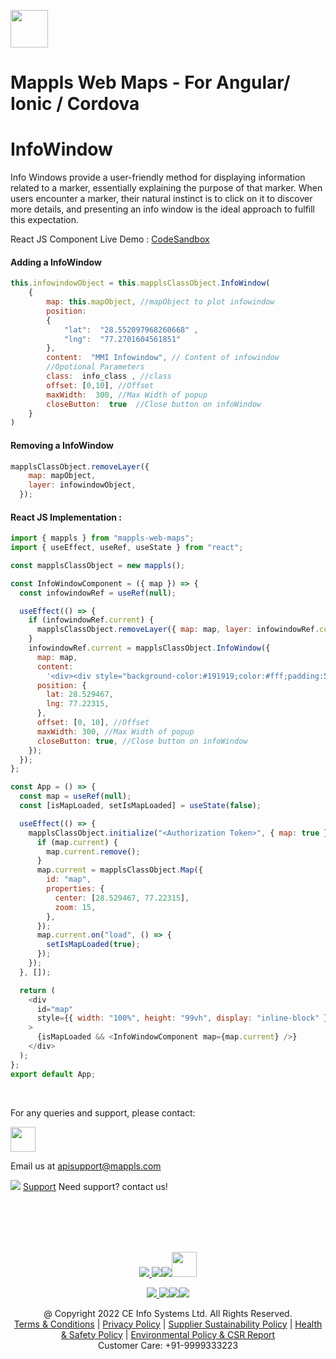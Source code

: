 [<img src="https://about.mappls.com/images/mappls-b-logo.svg" height="60"/> </p>](https://www.mapmyindia.com/api)

# Mappls Web Maps - For Angular/ Ionic / Cordova

#  InfoWindow  

Info Windows provide a user-friendly method for displaying information related to a marker, essentially explaining the purpose of that marker. When users encounter a marker, their natural instinct is to click on it to discover more details, and presenting an info window is the ideal approach to fulfill this expectation.

React JS Component Live Demo : [CodeSandbox](https://codesandbox.io/p/sandbox/mappls-infowindow-vxdy8p?file=%2Fsrc%2FApp.js%3A7%2C38)

#### Adding a InfoWindow
```js
this.infowindowObject = this.mapplsClassObject.InfoWindow(
    {
        map: this.mapObject, //mapObject to plot infowindow
        position: 
        {
            "lat":  "28.552097968260668" ,
            "lng":  "77.2701604561851"
        },
        content:  "MMI Infowindow", // Content of infowindow
        //Opotional Parameters
        class:  info_class , //class
        offset: [0,10], //Offset
        maxWidth:  300, //Max Width of popup
        closeButton:  true  //Close button on infoWindow
    }
)
``` 
#### Removing a InfoWindow

```js
mapplsClassObject.removeLayer({
    map: mapObject,
    layer: infowindowObject,
  });
```
#### **React JS Implementation** : 
```js
import { mappls } from "mappls-web-maps";
import { useEffect, useRef, useState } from "react";

const mapplsClassObject = new mappls();

const InfoWindowComponent = ({ map }) => {
  const infowindowRef = useRef(null);

  useEffect(() => {
    if (infowindowRef.current) {
      mapplsClassObject.removeLayer({ map: map, layer: infowindowRef.current });
    }
    infowindowRef.current = mapplsClassObject.InfoWindow({
      map: map,
      content:
        '<div><div style="background-color:#191919;color:#fff;padding:5px;margin-top:2%;">MapmyIndia Head Office</div><p> Open 9AM & Closes 6:30PM Mon to Fri</p><br><p>Sat & Sun: Off</p></div>',
      position: {
        lat: 28.529467,
        lng: 77.22315,
      },
      offset: [0, 10], //Offset
      maxWidth: 300, //Max Width of popup
      closeButton: true, //Close button on infoWindow
    });
  });
};

const App = () => {
  const map = useRef(null);
  const [isMapLoaded, setIsMapLoaded] = useState(false);

  useEffect(() => {
    mapplsClassObject.initialize("<Authorization Token>", { map: true }, () => {
      if (map.current) {
        map.current.remove();
      }
      map.current = mapplsClassObject.Map({
        id: "map",
        properties: {
          center: [28.529467, 77.22315],
          zoom: 15,
        },
      });
      map.current.on("load", () => {
        setIsMapLoaded(true);
      });
    });
  }, []);

  return (
    <div
      id="map"
      style={{ width: "100%", height: "99vh", display: "inline-block" }}
    >
      {isMapLoaded && <InfoWindowComponent map={map.current} />}
    </div>
  );
};
export default App;
```

<br>

For any queries and support, please contact: 

[<img src="https://about.mappls.com/images/mappls-logo.svg" height="40"/> </p>](https://about.mappls.com/api/)
Email us at [apisupport@mappls.com](mailto:apisupport@mappls.com)


![](https://www.mapmyindia.com/api/img/icons/support.png)
[Support](https://about.mappls.com/contact/)
Need support? contact us!

<br></br>
<br></br>

[<p align="center"> <img src="https://www.mapmyindia.com/api/img/icons/stack-overflow.png"/> ](https://stackoverflow.com/questions/tagged/mappls-api)[![](https://www.mapmyindia.com/api/img/icons/blog.png)](https://about.mappls.com/blog/)[![](https://www.mapmyindia.com/api/img/icons/gethub.png)](https://github.com/Mappls-api)[<img src="https://mmi-api-team.s3.ap-south-1.amazonaws.com/API-Team/npm-logo.one-third%5B1%5D.png" height="40"/> </p>](https://www.npmjs.com/org/mapmyindia) 



[<p align="center"> <img src="https://www.mapmyindia.com/june-newsletter/icon4.png"/> ](https://www.facebook.com/Mapplsofficial)[![](https://www.mapmyindia.com/june-newsletter/icon2.png)](https://twitter.com/mappls)[![](https://www.mapmyindia.com/newsletter/2017/aug/llinkedin.png)](https://www.linkedin.com/company/mappls/)[![](https://www.mapmyindia.com/june-newsletter/icon3.png)](https://www.youtube.com/channel/UCAWvWsh-dZLLeUU7_J9HiOA)




<div align="center">@ Copyright 2022 CE Info Systems Ltd. All Rights Reserved.</div>

<div align="center"> <a href="https://about.mappls.com/api/terms-&-conditions">Terms & Conditions</a> | <a href="https://about.mappls.com/about/privacy-policy">Privacy Policy</a> | <a href="https://about.mappls.com/pdf/mapmyIndia-sustainability-policy-healt-labour-rules-supplir-sustainability.pdf">Supplier Sustainability Policy</a> | <a href="https://about.mappls.com/pdf/Health-Safety-Management.pdf">Health & Safety Policy</a> | <a href="https://about.mappls.com/pdf/Environment-Sustainability-Policy-CSR-Report.pdf">Environmental Policy & CSR Report</a>

<div align="center">Customer Care: +91-9999333223</div>
